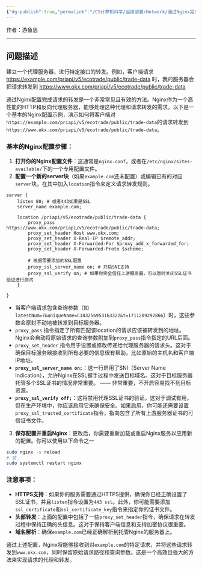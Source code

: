 ```yaml
---
{"dg-publish":true,"permalink":"/CS计算机科学/运维部署/Network/通过Nginx完成请求转发/","created":"2024-03-24T12:03:52.131+08:00","updated":"2024-04-24T00:31:17.835+08:00"}
---
```



作者：游鱼思

---
## 问题描述

建立一个代理服务器，进行特定接口的转发。例如，客户端请求 https://example.com/priapi/v5/ecotrade/public/trade-data 时，我的服务器会把请求转发到 https://www.okx.com/priapi/v5/ecotrade/public/trade-data

通过Nginx配置完成请求的转发是一个非常常见且有效的方法。Nginx作为一个高性能的HTTP和反向代理服务器，能够处理这种代理和请求转发的需求。以下是一个基本的Nginx配置示例，演示如何将客户端对`https://example.com/priapi/v5/ecotrade/public/trade-data`的请求转发到`https://www.okx.com/priapi/v5/ecotrade/public/trade-data`。

### 基本的Nginx配置步骤：

1. **打开你的Nginx配置文件**：这通常是`nginx.conf`，或者在`/etc/nginx/sites-available/`下的一个专用配置文件。
2. **配置一个新的server块**（如果`example.com`还未配置）或编辑已有的对应`server`块，在其中加入`location`指令来定义请求转发规则。

```nginx
server {
    listen 80; # 或者443如果是SSL
    server_name example.com;
    
	location /priapi/v5/ecotrade/public/trade-data {
	    proxy_pass https://www.okx.com/priapi/v5/ecotrade/public/trade-data;
	    proxy_set_header Host www.okx.com;
	    proxy_set_header X-Real-IP $remote_addr;
	    proxy_set_header X-Forwarded-For $proxy_add_x_forwarded_for;
	    proxy_set_header X-Forwarded-Proto $scheme;
	
	    # 根据需要添加的SSL配置
	    proxy_ssl_server_name on; # 开启SNI支持
	    proxy_ssl_verify on; # 如果你完全信任上游服务器，可以暂时关闭SSL证书验证进行测试
	}

}
```

-  当客户端请求包含查询参数（如`latestNum=7&uniqueName=C343256953163322&t=1711209292866`）时，这些参数会原封不动地被转发到目标服务器。
- `proxy_pass` 指令指定了所有匹配该location的请求应该被转发到的地址。Nginx会自动将原始请求的查询参数附加到`proxy_pass`指令指定的URL后面。
- `proxy_set_header` 指令用于设置或修改传递给代理服务器的请求头。这对于确保目标服务器接收到所有必要的信息很有帮助，比如原始的主机名和客户端IP地址。
- **`proxy_ssl_server_name on;`**：这一行启用了SNI（Server Name Indication），允许Nginx在SSL握手过程中发送目标域名。这对于目标服务器托管多个SSL证书的情况非常重要。 —— 非常重要，不开启容易找不到目标资源。
- **`proxy_ssl_verify off;`**：这将禁用代理SSL证书的验证。这对于调试有用，但在生产环境中，你应该启用它来确保安全。如果启用，你可能还需要设置`proxy_ssl_trusted_certificate`指令，指向包含了所有上游服务器证书的可信证书文件。

3. **保存配置并重启Nginx**：更改后，你需要重新加载或重启Nginx服务以应用新的配置。你可以使用以下命令之一

```bash
sudo nginx -s reload
# 或
sudo systemctl restart nginx
```

### 注意事项：

- **HTTPS支持**：如果你的服务需要通过HTTPS提供，确保你已经正确设置了SSL证书，并且`listen`指令设置为`443 ssl`。此外，你可能需要添加`ssl_certificate`和`ssl_certificate_key`指令来指定你的证书文件。
- **头部转发**：上面的配置中包括了一些`proxy_set_header`指令，确保请求在转发过程中保持正确的头信息。这对于保持客户端信息和支持加密协议很重要。
- **域名解析**：确保`example.com`已经正确解析到托管Nginx的服务器上。

通过上述配置，Nginx将能够接收到对`example.com`的特定请求，并将这些请求转发到`www.okx.com`，同时保留原始请求路径和查询参数。这是一个高效且强大的方法来实现请求的代理和转发。